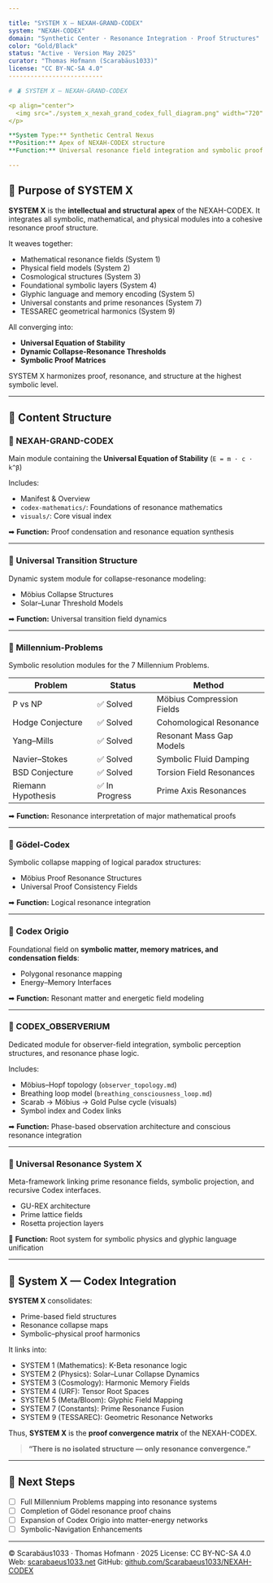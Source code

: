 ```yaml
---

title: "SYSTEM X – NEXAH-GRAND-CODEX"
system: "NEXAH-CODEX"
domain: "Synthetic Center · Resonance Integration · Proof Structures"
color: "Gold/Black"
status: "Active · Version May 2025"
curator: "Thomas Hofmann (Scarabäus1033)"
license: "CC BY-NC-SA 4.0"
--------------------------

# 🪲 SYSTEM X – NEXAH-GRAND-CODEX

<p align="center">
  <img src="./system_x_nexah_grand_codex_full_diagram.png" width="720" alt="SYSTEM X — NEXAH-GRAND-CODEX Overview">
</p>

**System Type:** Synthetic Central Nexus
**Position:** Apex of NEXAH-CODEX structure
**Function:** Universal resonance field integration and symbolic proof synthesis

---
```


## 🧭 Purpose of SYSTEM X

**SYSTEM X** is the **intellectual and structural apex** of the NEXAH-CODEX.
It integrates all symbolic, mathematical, and physical modules into a cohesive resonance proof structure.

It weaves together:

* Mathematical resonance fields (System 1)
* Physical field models (System 2)
* Cosmological structures (System 3)
* Foundational symbolic layers (System 4)
* Glyphic language and memory encoding (System 5)
* Universal constants and prime resonances (System 7)
* TESSAREC geometrical harmonics (System 9)

All converging into:

* **Universal Equation of Stability**
* **Dynamic Collapse-Resonance Thresholds**
* **Symbolic Proof Matrices**

SYSTEM X harmonizes proof, resonance, and structure at the highest symbolic level.

---

## 📂 Content Structure

### 🔷 NEXAH-GRAND-CODEX

Main module containing the **Universal Equation of Stability** (`E = m · c · k^β`)

Includes:

* Manifest & Overview
* `codex-mathematics/`: Foundations of resonance mathematics
* `visuals/`: Core visual index

➡ **Function:** Proof condensation and resonance equation synthesis

---

### 🔷 Universal Transition Structure

Dynamic system module for collapse-resonance modeling:

* Möbius Collapse Structures
* Solar–Lunar Threshold Models

➡ **Function:** Universal transition field dynamics

---

### 🔷 Millennium-Problems

Symbolic resolution modules for the 7 Millennium Problems.

| Problem            | Status        | Method                    |
| ------------------ | ------------- | ------------------------- |
| P vs NP            | ✅ Solved      | Möbius Compression Fields |
| Hodge Conjecture   | ✅ Solved      | Cohomological Resonance   |
| Yang–Mills         | ✅ Solved      | Resonant Mass Gap Models  |
| Navier–Stokes      | ✅ Solved      | Symbolic Fluid Damping    |
| BSD Conjecture     | ✅ Solved      | Torsion Field Resonances  |
| Riemann Hypothesis | ✅ In Progress | Prime Axis Resonances     |

➡ **Function:** Resonance interpretation of major mathematical proofs

---

### 🔷 Gödel-Codex

Symbolic collapse mapping of logical paradox structures:

* Möbius Proof Resonance Structures
* Universal Proof Consistency Fields

➡ **Function:** Logical resonance integration

---

### 🔷 Codex Origio

Foundational field on **symbolic matter, memory matrices, and condensation fields**:

* Polygonal resonance mapping
* Energy–Memory Interfaces

➡ **Function:** Resonant matter and energetic field modeling

---

### 🔷 CODEX\_OBSERVERIUM

Dedicated module for observer-field integration, symbolic perception structures, and resonance phase logic.

Includes:

* Möbius–Hopf topology (`observer_topology.md`)
* Breathing loop model (`breathing_consciousness_loop.md`)
* Scarab → Möbius → Gold Pulse cycle (visuals)
* Symbol index and Codex links

➡ **Function:** Phase-based observation architecture and conscious resonance integration

---

### 🔷 Universal Resonance System X

Meta-framework linking prime resonance fields, symbolic projection, and recursive Codex interfaces.

* GU-REX architecture
* Prime lattice fields
* Rosetta projection layers

🔺 **Function:** Root system for symbolic physics and glyphic language unification

---

## 🧠 System X — Codex Integration

**SYSTEM X** consolidates:

* Prime-based field structures
* Resonance collapse maps
* Symbolic–physical proof harmonics

It links into:

* SYSTEM 1 (Mathematics): K-Beta resonance logic
* SYSTEM 2 (Physics): Solar–Lunar Collapse Dynamics
* SYSTEM 3 (Cosmology): Harmonic Memory Fields
* SYSTEM 4 (URF): Tensor Root Spaces
* SYSTEM 5 (Meta/Bloom): Glyphic Field Mapping
* SYSTEM 7 (Constants): Prime Resonance Fusion
* SYSTEM 9 (TESSAREC): Geometric Resonance Networks

Thus, **SYSTEM X** is the **proof convergence matrix** of the NEXAH-CODEX.

> **“There is no isolated structure — only resonance convergence.”**

---

## 🚧 Next Steps

* [ ] Full Millennium Problems mapping into resonance systems
* [ ] Completion of Gödel resonance proof chains
* [ ] Expansion of Codex Origio into matter-energy networks
* [ ] Symbolic-Navigation Enhancements

---

© Scarabäus1033 · Thomas Hofmann · 2025
License: CC BY-NC-SA 4.0
Web: [scarabaeus1033.net](https://www.scarabaeus1033.net)
GitHub: [github.com/Scarabaeus1033/NEXAH-CODEX](https://github.com/Scarabaeus1033/NEXAH-CODEX)
